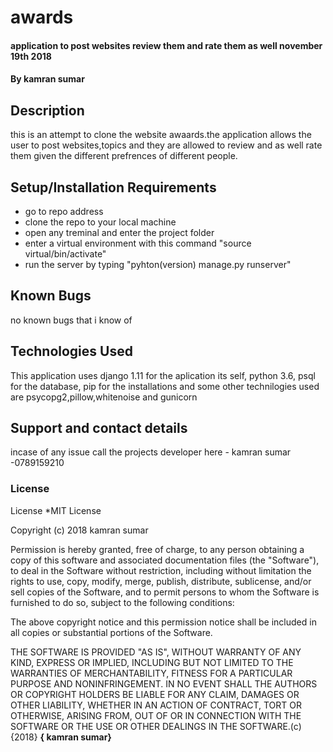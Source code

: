 # awards

#### application to post websites review them and rate them as well november 19th 2018

#### By **kamran sumar**

## Description

this is an attempt to clone the website awaards.the application allows the user to post websites,topics and they are allowed to review and as well rate them given the different prefrences of different people.

## Setup/Installation Requirements

- go to repo address
- clone the repo to your local machine
- open any treminal and enter the project folder
- enter a virtual environment with this command "source virtual/bin/activate"
- run the server by typing "pyhton(version) manage.py runserver"

## Known Bugs

no known bugs that i know of

## Technologies Used

This application uses django 1.11 for the aplication its self, python 3.6, psql for the database, pip for the installations and some other technilogies used are psycopg2,pillow,whitenoise and gunicorn

## Support and contact details

incase of any issue call the projects developer here - kamran sumar -0789159210

### License

License
\*MIT License

Copyright (c) 2018 kamran sumar

Permission is hereby granted, free of charge, to any person obtaining a copy of this software and associated documentation files (the "Software"), to deal in the Software without restriction, including without limitation the rights to use, copy, modify, merge, publish, distribute, sublicense, and/or sell copies of the Software, and to permit persons to whom the Software is furnished to do so, subject to the following conditions:

The above copyright notice and this permission notice shall be included in all copies or substantial portions of the Software.

THE SOFTWARE IS PROVIDED "AS IS", WITHOUT WARRANTY OF ANY KIND, EXPRESS OR IMPLIED, INCLUDING BUT NOT LIMITED TO THE WARRANTIES OF MERCHANTABILITY, FITNESS FOR A PARTICULAR PURPOSE AND NONINFRINGEMENT. IN NO EVENT SHALL THE AUTHORS OR COPYRIGHT HOLDERS BE LIABLE FOR ANY CLAIM, DAMAGES OR OTHER LIABILITY, WHETHER IN AN ACTION OF CONTRACT, TORT OR OTHERWISE, ARISING FROM, OUT OF OR IN CONNECTION WITH THE SOFTWARE OR THE USE OR OTHER DEALINGS IN THE SOFTWARE.(c) {2018} **{ kamran sumar}**
